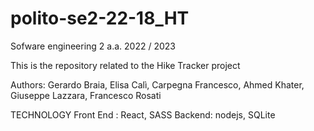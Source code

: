 # polito-se2-22-18_HT

Sofware engineering 2 a.a. 2022 / 2023

This is the repository related to the Hike Tracker project

Authors: Gerardo Braia, Elisa Calì, Carpegna Francesco, Ahmed Khater, Giuseppe Lazzara, Francesco Rosati

TECHNOLOGY
Front End : React, SASS
Backend: nodejs, SQLite

